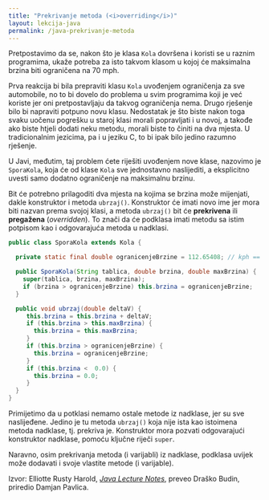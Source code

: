 ```yaml
---
title: "Prekrivanje metoda (<i>overriding</i>)"
layout: lekcija-java
permalink: /java-prekrivanje-metoda
---
```


Pretpostavimo da se, nakon što je klasa `Kola` dovršena i koristi se u raznim programima, ukaže potreba za isto takvom klasom u kojoj će maksimalna brzina biti ograničena na 70 mph.

Prva reakcija bi bila prepraviti klasu `Kola` uvođenjem ograničenja za sve automobile, no to bi dovelo do problema u svim programima koji je već koriste jer oni pretpostavljaju da takvog ograničenja nema. Drugo rješenje bilo bi napraviti potpuno novu klasu. Nedostatak je što biste nakon toga svaku uočenu pogrešku u staroj klasi morali popravljati i u novoj, a takođe ako biste htjeli dodati neku metodu, morali biste to činiti na dva mjesta. U tradicionalnim jezicima, pa i u jeziku C, to bi ipak bilo jedino razumno rješenje.

U Javi, međutim, taj problem ćete riješiti uvođenjem nove klase, nazovimo je `SporaKola`, koja će od klase `Kola` sve jednostavno naslijediti, a eksplicitno uvesti samo dodatno ograničenje na maksimalnu brzinu.

Bit će potrebno prilagoditi dva mjesta na kojima se brzina može mijenjati, dakle konstruktor i metoda `ubrzaj()`. Konstruktor će imati novo ime jer mora biti nazvan prema svojoj klasi, a metoda `ubrzaj()` bit će **prekrivena** ili **pregažena** (*overridden*). To znači da će podklasa imati metodu sa istim potpisom kao i odgovarajuća metoda u nadklasi.

```java
public class SporaKola extends Kola {

  private static final double ogranicenjeBrzine = 112.65408; // kph == 70 mph

  public SporaKola(String tablica, double brzina, double maxBrzina) {
    super(tablica, brzina, maxBrzina);
    if (brzina > ogranicenjeBrzine) this.brzina = ogranicenjeBrzine;
  }

  public void ubrzaj(double deltaV) {
     this.brzina = this.brzina + deltaV;
     if (this.brzina > this.maxBrzina) {
       this.brzina = this.maxBrzina;
     }
     if (this.brzina > ogranicenjeBrzine) {
       this.brzina = ogranicenjeBrzine;
     }
     if (this.brzina <  0.0) {
       this.brzina = 0.0;
     }     
  }
}
```

Primijetimo da u potklasi nemamo ostale metode iz nadklase, jer su sve naslijeđene. Jedino je tu metoda `ubrzaj()` koja nije ista kao istoimena metoda nadklase, tj. prekriva je. Konstruktor mora pozvati odgovarajući konstruktor nadklase, pomoću ključne riječi `super`.

Naravno, osim prekrivanja metoda (i varijabli) iz nadklase, podklasa uvijek može dodavati i svoje vlastite metode (i varijable).


Izvor: Elliotte Rusty Harold, *[Java Lecture Notes](//www.cafeaulait.org/course/index.html)*, preveo Draško Budin, priredio Damjan Pavlica.
